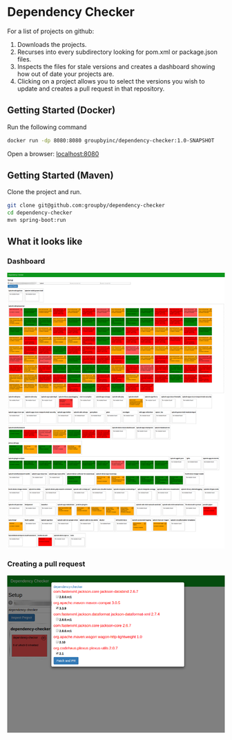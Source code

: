 # Dependency Checker 

For a list of projects on github:

1. Downloads the projects.
2. Recurses into every subdirectory looking for pom.xml or package.json files.
3. Inspects the files for stale versions and creates a dashboard showing how out of date your projects are.
4. Clicking on a project allows you to select the versions you wish to update and creates a pull request in that repository.

Getting Started (Docker)
----

Run the following command

```bash
docker run -dp 8080:8080 groupbyinc/dependency-checker:1.0-SNAPSHOT
```

Open a browser: <a href="http://localhost:8080/" target="_blank">localhost:8080</a>

Getting Started (Maven)
---

Clone the project and run.

```bash
git clone git@github.com:groupby/dependency-checker
cd dependency-checker
mvn spring-boot:run
```

What it looks like
----

### Dashboard 

![dashboard](/src/main/resources/static/images/dependency-checker1.png)

### Creating a pull request

![PR](/src/main/resources/static/images/dependency-checker2.png)
